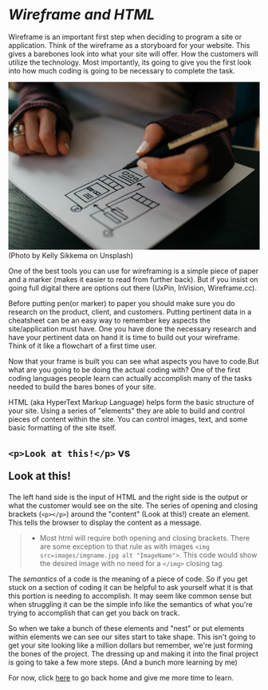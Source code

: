 # ***Wireframe and HTML***

Wireframe is an important first step when deciding to program a site or application. Think of the wireframe as a storyboard for your website. This gives a barebones look into what your site will offer. How the customers will utilize the technology. Most importantly, its going to give you the first look into how much coding is going to be necessary to complete the task.

![Wireframe](kelly-sikkema-hLit2zL-Dhk-unsplash.jpg)(Photo by Kelly Sikkema on Unsplash)

One of the best tools you can use for wireframing is a simple piece of paper and a marker (makes it easier to read from further back). But if you insist on going full digital there are options out there (UxPin, InVision, Wireframe.cc).

Before putting pen(or marker) to paper you should make sure you do research on the product, client, and customers. Putting pertinent data in a cheatsheet can be an easy way to remember key aspects the site/application must have. One you have done the necessary research and have your pertinent data on hand it is time to build out your wireframe. Think of it like a flowchart of a first time user. 

Now that your frame is built you can see what aspects you have to code.But what are you going to be doing the actual coding with? One of the first coding languages people learn can actually accomplish many of the tasks needed to build the bares bones of your site.

HTML (aka HyperText Markup Language) helps form the basic structure of your site. Using a series of "elements" they are able to build and control pieces of content within the site. You can control images, text, and some basic formatting of the site itself. 

## `<p>Look at this!</p>` vs <p> Look at this! </p>
The left hand side is the input of HTML and the right side is the output or what the customer would see on the site. The series of opening and closing brackets (`<p></p>`) around the "content" (Look at this!) create an element. This tells the browser to display the content as a message. 

> - Most html will require both opening and closing brackets. There are some exception to that rule as with images `<img src=images/imgname.jpg alt "ImageName">`. This code would show the desired image with no need for a `</img>` closing tag.

The *semantics* of a code is the meaning of a piece of code. So if you get stuck on a section of coding it can be helpful to ask yourself what it is that this portion is needing to accomplish. It may seem like common sense but when struggling it can be the simple info like the semantics of what you're trying to accomplish that can get you back on track.

So when we take a bunch of these elements and "nest" or put elements within elements we can see our sites start to take shape. This isn't going to get your site looking like a million dollars but remember, we're just forming the bones of the project. The dressing up and making it into the final project is going to take a few more steps. (And a bunch more learning by me) 

For now, click [here](README.md) to go back home and give me more time to learn.